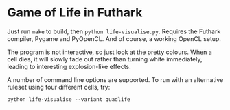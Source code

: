 Game of Life in Futhark
==

Just run `make` to build, then `python life-visualise.py`.  Requires
the Futhark compiler, Pygame and PyOpenCL.  And of course, a working
OpenCL setup.

The program is not interactive, so just look at the pretty colours.
When a cell dies, it will slowly fade out rather than turning white
immediately, leading to interesting explosion-like effects.

A number of command line options are supported.  To run with an
alternative ruleset using four different cells, try:

    python life-visualise --variant quadlife
